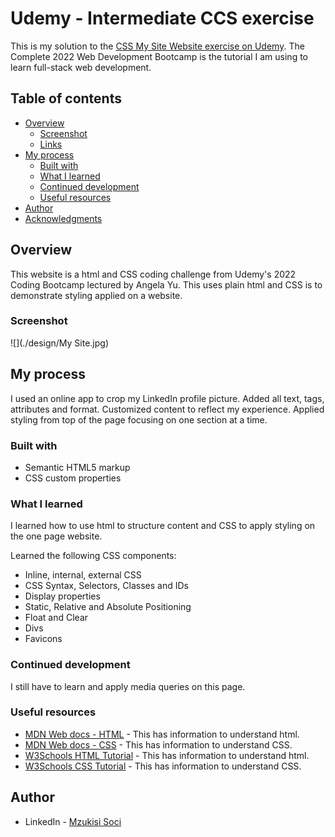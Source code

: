 # Udemy - Intermediate CCS exercise

This is my solution to the [CSS My Site Website exercise on Udemy](https://www.udemy.com/course/the-complete-web-development-bootcamp/). The Complete 2022 Web Development Bootcamp is the tutorial I am using to learn full-stack web development.

## Table of contents

- [Overview](#overview)
  - [Screenshot](#screenshot)
  - [Links](#links)
- [My process](#my-process)
  - [Built with](#built-with)
  - [What I learned](#what-i-learned)
  - [Continued development](#continued-development)
  - [Useful resources](#useful-resources)
- [Author](#author)
- [Acknowledgments](#acknowledgments)

## Overview

This website is a html and CSS coding challenge from Udemy's 2022 Coding Bootcamp lectured by Angela Yu. This uses plain html and CSS is to demonstrate styling applied on a website.

### Screenshot

![](./design/My Site.jpg)

## My process

I used an online app to crop my LinkedIn profile picture.
Added all text, tags, attributes and format.
Customized content to reflect my experience.
Applied styling from top of the page focusing on one section at a time.

### Built with

- Semantic HTML5 markup
- CSS custom properties

### What I learned

I learned how to use html to structure content and CSS to apply styling on the one page website.

Learned the following CSS components:
- Inline, internal, external CSS
- CSS Syntax, Selectors, Classes and IDs
- Display properties
- Static, Relative and Absolute Positioning
- Float and Clear
- Divs
- Favicons

### Continued development

I still have to learn and apply media queries on this page.

### Useful resources

- [MDN Web docs - HTML](https://developer.mozilla.org/en-US/docs/Web/HTML) - This has information to understand html.
- [MDN Web docs - CSS](https://developer.mozilla.org/en-US/docs/Web/CSS) - This has information to understand CSS.
- [W3Schools HTML Tutorial](https://www.w3schools.com/html/) - This has information to understand html.
- [W3Schools CSS Tutorial](https://www.w3schools.com/css/) - This has information to understand CSS.

## Author

- LinkedIn - [Mzukisi Soci](https://www.linkedin.com/in/mzukisi-soci-308521140/)
